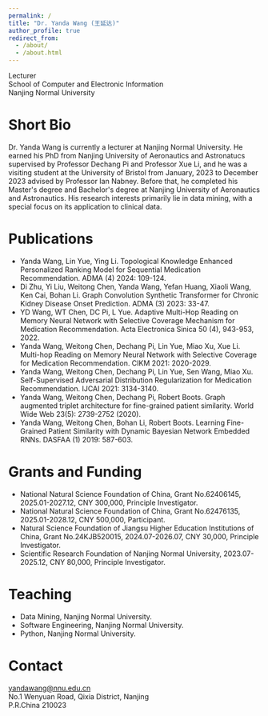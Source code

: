 ```yaml
---
permalink: /
title: "Dr. Yanda Wang (王延达)"
author_profile: true
redirect_from: 
  - /about/
  - /about.html
---
```


Lecturer<br>
School of Computer and Electronic Information<br>
Nanjing Normal University

Short Bio
======
Dr. Yanda Wang is currently a lecturer at Nanjing Normal University. He earned his PhD from Nanjing University of Aeronautics and Astronatucs supervised by Professor Dechang Pi and Professor Xue Li, and he was a visiting student at the University of Bristol from January, 2023 to December 2023 advised by Professor Ian Nabney. Before that, he completed his Master's degree and Bachelor's degree at Nanjing University of Aeronautics and Astronautics. His research interests primarily lie in data mining, with a special focus on its application to clinical data.

Publications
======
- Yanda Wang, Lin Yue, Ying Li. Topological Knowledge Enhanced Personalized Ranking Model for Sequential Medication Recommendation. ADMA (4) 2024: 109-124.<br>
- Di Zhu, Yi Liu, Weitong Chen, Yanda Wang, Yefan Huang, Xiaoli Wang, Ken Cai, Bohan Li. Graph Convolution Synthetic Transformer for Chronic Kidney Disease Onset Prediction. ADMA (3) 2023: 33-47.<br>
- YD Wang, WT Chen, DC Pi, L Yue. Adaptive Multi-Hop Reading on Memory Neural Network with Selective Coverage Mechanism for Medication Recommendation. Acta Electronica Sinica 50 (4), 943-953, 2022.<br>
- Yanda Wang, Weitong Chen, Dechang Pi, Lin Yue, Miao Xu, Xue Li. Multi-hop Reading on Memory Neural Network with Selective Coverage for Medication Recommendation. CIKM 2021: 2020-2029.<br>
- Yanda Wang, Weitong Chen, Dechang Pi, Lin Yue, Sen Wang, Miao Xu. Self-Supervised Adversarial Distribution Regularization for Medication Recommendation. IJCAI 2021: 3134-3140.<br>
- Yanda Wang, Weitong Chen, Dechang Pi, Robert Boots. Graph augmented triplet architecture for fine-grained patient similarity. World Wide Web 23(5): 2739-2752 (2020).<br>
- Yanda Wang, Weitong Chen, Bohan Li, Robert Boots. Learning Fine-Grained Patient Similarity with Dynamic Bayesian Network Embedded RNNs. DASFAA (1) 2019: 587-603.

Grants and Funding
======
- National Natural Science Foundation of China, Grant No.62406145, 2025.01-2027.12, CNY 300,000, Principle Investigator.
- National Natural Science Foundation of China, Grant No.62476135, 2025.01-2028.12, CNY 500,000, Participant.
- Natural Science Foundation of Jiangsu Higher Education Institutions of China, Grant No.24KJB520015, 2024.07-2026.07, CNY 30,000, Principle Investigator.
- Scientific Research Foundation of Nanjing Normal University, 2023.07-2025.12, CNY 80,000, Principle Investigator.

Teaching
======
- Data Mining, Nanjing Normal University.
- Software Engineering, Nanjing Normal University.
- Python, Nanjing Normal University.

Contact
======
yandawang@nnu.edu.cn<br>
No.1 Wenyuan Road, Qixia District, Nanjing<br>
P.R.China 210023



